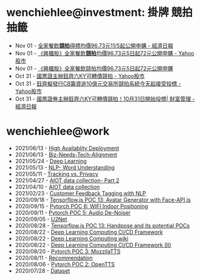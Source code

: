 # wenchiehlee@investment: 掛牌 競拍 抽籤 

<!-- rss start -->
- Nov 01 - [全家餐飲<b>競拍</b>得標均價96.73元11/5起公開申購 - 經濟日報](https://www.google.com/url?rct=j&sa=t&url=https://money.udn.com/money/story/5612/8331423&ct=ga&cd=CAIyIGMyMDFhNDU4NzAzY2ViODg6Y29tLnR3OnpoLVRXOlRX&usg=AOvVaw3qubkLM779IS5snHt-GG9p)
- Nov 01 - [《興櫃股》全家餐飲<b>競拍</b>均價96.73元5日起72元公開申購 - Yahoo股市](https://www.google.com/url?rct=j&sa=t&url=https://tw.stock.yahoo.com/news/%25E8%2588%2588%25E6%25AB%2583%25E8%2582%25A1-%25E5%2585%25A8%25E5%25AE%25B6%25E9%25A4%2590%25E9%25A3%25B2%25E7%25AB%25B6%25E6%258B%258D%25E5%259D%2587%25E5%2583%25B996-73%25E5%2585%2583-5%25E6%2597%25A5%25E8%25B5%25B772%25E5%2585%2583%25E5%2585%25AC%25E9%2596%258B%25E7%2594%25B3%25E8%25B3%25BC-071325980.html&ct=ga&cd=CAIyIGMyMDFhNDU4NzAzY2ViODg6Y29tLnR3OnpoLVRXOlRX&usg=AOvVaw2AoEWNdDbz28aSp_cwiAaa)
- Nov 01 - [《興櫃股》全家餐飲競拍均價96.73元5日起72元公開申購](https://www.google.com/url?rct=j&sa=t&url=https://tw.stock.yahoo.com/news/%25E8%2588%2588%25E6%25AB%2583%25E8%2582%25A1-%25E5%2585%25A8%25E5%25AE%25B6%25E9%25A4%2590%25E9%25A3%25B2%25E7%25AB%25B6%25E6%258B%258D%25E5%259D%2587%25E5%2583%25B996-73%25E5%2585%2583-5%25E6%2597%25A5%25E8%25B5%25B772%25E5%2585%2583%25E5%2585%25AC%25E9%2596%258B%25E7%2594%25B3%25E8%25B3%25BC-071325980.html&ct=ga&cd=CAIyIDAyOWU0YTc5M2ViOGJkZDQ6Y29tLnR3OnpoLVRXOlRX&usg=AOvVaw2AoEWNdDbz28aSp_cwiAaa)
- Oct 31 - [國票證主辦鈺齊六KY可轉債競拍 - Yahoo股市](https://www.google.com/url?rct=j&sa=t&url=https://tw.stock.yahoo.com/news/%25E5%259C%258B%25E7%25A5%25A8%25E8%25AD%2589%25E4%25B8%25BB%25E8%25BE%25A6-%25E9%2588%25BA%25E9%25BD%258A%25E5%2585%25ADky%25E5%258F%25AF%25E8%25BD%2589%25E5%2582%25B5%25E7%25AB%25B6%25E6%258B%258D-201000553.html&ct=ga&cd=CAIyImQ1NGU5NDllMDMxY2JiY2M6Y29tLnR3OnpoLVRXOlRXOlI&usg=AOvVaw3ItsiHpHST14qMmEQ2qnwn)
- Oct 31 - [鈺齊擬發行CB籌資逾10億元交易所競拍系統今天起接受投標 - Yahoo股市](https://www.google.com/url?rct=j&sa=t&url=https://tw.stock.yahoo.com/news/%25E9%2588%25BA%25E9%25BD%258A%25E6%2593%25AC%25E7%2599%25BC%25E8%25A1%258Ccb%25E7%25B1%258C%25E8%25B3%2587%25E9%2580%25BE10%25E5%2584%2584%25E5%2585%2583-%25E4%25BA%25A4%25E6%2598%2593%25E6%2589%2580%25E7%25AB%25B6%25E6%258B%258D%25E7%25B3%25BB%25E7%25B5%25B1%25E4%25BB%258A%25E5%25A4%25A9%25E8%25B5%25B7%25E6%258E%25A5%25E5%258F%2597%25E6%258A%2595%25E6%25A8%2599-035033682.html&ct=ga&cd=CAIyImQ1NGU5NDllMDMxY2JiY2M6Y29tLnR3OnpoLVRXOlRXOlI&usg=AOvVaw3c-OzN05rJHqMiHi34_wZe)
- Oct 31 - [國票證券主辦鈺齊六KY可轉債競拍！10月31日開始投標| 財富管理 - 經濟日報](https://www.google.com/url?rct=j&sa=t&url=https://money.udn.com/money/story/5636/8326965&ct=ga&cd=CAIyImQ1NGU5NDllMDMxY2JiY2M6Y29tLnR3OnpoLVRXOlRXOlI&usg=AOvVaw261RxD9rTmKyScGYT1HpBo)
<!-- rss end -->

# wenchiehlee@work
<!-- _feed1_ start -->
- 2021/06/13 - [High Availablity Deployment](https://wenchiehlee.github.io/mkdocs/blog/2021/06/high-availablity-deployment/)
- 2021/06/13 - [Biz-Needs-Tech-Alignment](https://wenchiehlee.github.io/mkdocs/blog/2021/06/biz-needs-tech-alignment/)
- 2021/05/24 - [Deep Learning](https://wenchiehlee.github.io/mkdocs/blog/2021/05/deep-learning/)
- 2021/05/13 - [NLP- Word Understanding](https://wenchiehlee.github.io/mkdocs/blog/2021/05/nlp--word-understanding/)
- 2021/05/11 - [Tracking vs. Privacy](https://wenchiehlee.github.io/mkdocs/blog/2021/05/tracking-vs-privacy/)
- 2021/04/27 - [AIOT data collection- Part 2](https://wenchiehlee.github.io/mkdocs/blog/2021/04/aiot-data-collection--part-2/)
- 2021/04/10 - [AIOT data collection](https://wenchiehlee.github.io/mkdocs/blog/2021/04/aiot-data-collection/)
- 2021/02/23 - [Customer Feedback Tagging with NLP](https://wenchiehlee.github.io/mkdocs/blog/2021/02/customer-feedback-tagging-with-nlp/)
- 2020/09/18 - [Tensorflow.js POC 13: Avatar Generator with Face-API.js](https://wenchiehlee.github.io/mkdocs/blog/2020/09/tensorflowjs-poc-13-avatar-generator-with-face-apijs/)
- 2020/09/15 - [Pytorch POC 6: WIFI Indoor Positioning](https://wenchiehlee.github.io/mkdocs/blog/2020/09/pytorch-poc-6-wifi-indoor-positioning/)
- 2020/09/11 - [Pytorch POC 5: Audio De-Noiser](https://wenchiehlee.github.io/mkdocs/blog/2020/09/pytorch-poc-5-audio-de-noiser/)
- 2020/09/05 - [U2Net](https://wenchiehlee.github.io/mkdocs/blog/2020/09/u2net/)
- 2020/08/28 - [Tensorflow.js POC 13: Handpose and its potential POCs](https://wenchiehlee.github.io/mkdocs/blog/2020/08/tensorflowjs-poc-13-handpose-and-its-potential-pocs/)
- 2020/08/22 - [Deep Learning Computing CI/CD Framework](https://wenchiehlee.github.io/mkdocs/blog/2020/08/deep-learning-computing-cicd-framework/)
- 2020/08/22 - [Deep Learning Computing wiki](https://wenchiehlee.github.io/mkdocs/blog/2020/08/deep-learning-computing-wiki/)
- 2020/08/22 - [Deep Learning Computing CI/CD Framework (II)](https://wenchiehlee.github.io/mkdocs/blog/2020/08/deep-learning-computing-cicd-framework-ii/)
- 2020/08/20 - [Pytorch POC 3: MozzilaTTS](https://wenchiehlee.github.io/mkdocs/blog/2020/08/pytorch-poc-3-mozzilatts/)
- 2020/08/11 - [Recommendation](https://wenchiehlee.github.io/mkdocs/blog/2020/08/recommendation/)
- 2020/08/06 - [Pytorch POC 2: OpenTTS](https://wenchiehlee.github.io/mkdocs/blog/2020/08/pytorch-poc-2-opentts/)
- 2020/07/28 - [Dataset](https://wenchiehlee.github.io/mkdocs/blog/2020/07/dataset/)
<!-- _feed1_ end -->
